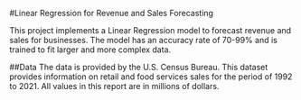 #Linear Regression for Revenue and Sales Forecasting

This project implements a Linear Regression model to forecast revenue and sales for businesses. The model has an accuracy rate of 70-99% and is trained to fit larger and more complex data.

##Data
The data is provided by the U.S. Census Bureau.
This dataset provides information on retail and food services sales for the period of 1992 to 2021. 
All values in this report are in millions of dollars.
